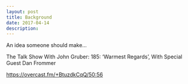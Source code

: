 ```yaml
---
layout: post
title: Background
date: 2017-04-14
description: 
--- 
```


An idea someone should make...

The Talk Show With John Gruber: 185: ‘Warmest Regards’, With Special Guest Dan Frommer

<https://overcast.fm/+BtuzdkCqQ/50:56>
